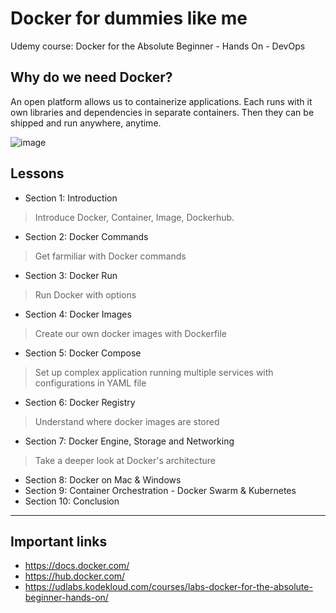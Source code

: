 # Docker for dummies like me

Udemy course: Docker for the Absolute Beginner - Hands On - DevOps

## Why do we need Docker?

An open platform allows us to containerize applications. Each runs with it own libraries and dependencies in separate containers. Then they can be shipped and run anywhere, anytime.

![image](https://user-images.githubusercontent.com/27339791/128876099-c70205d4-f271-42b8-a584-4c999068d31a.png)

## Lessons

* Section 1: Introduction
> Introduce Docker, Container, Image, Dockerhub.

* Section 2: Docker Commands
> Get farmiliar with Docker commands

* Section 3: Docker Run
> Run Docker with options

* Section 4: Docker Images
> Create our own docker images with Dockerfile

* Section 5: Docker Compose
> Set up complex application running multiple services with configurations in YAML file

* Section 6: Docker Registry
> Understand where docker images are stored

* Section 7: Docker Engine, Storage and Networking
> Take a deeper look at Docker's architecture

* Section 8: Docker on Mac & Windows
* Section 9: Container Orchestration - Docker Swarm & Kubernetes
* Section 10: Conclusion

***

## Important links

* https://docs.docker.com/
* https://hub.docker.com/
* https://udlabs.kodekloud.com/courses/labs-docker-for-the-absolute-beginner-hands-on/

